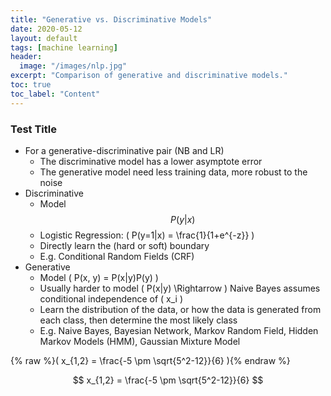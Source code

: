 ```yaml
---
title: "Generative vs. Discriminative Models"
date: 2020-05-12
layout: default
tags: [machine learning]
header:
  image: "/images/nlp.jpg"
excerpt: "Comparison of generative and discriminative models."
toc: true
toc_label: "Content"
---
```


### Test Title

* For a generative-discriminative pair (NB and LR)
  * The discriminative model has a lower asymptote error
  * The generative model need less training data, more robust to the noise
* Discriminative
  * Model $$ P(y|x) $$
  * Logistic Regression: \( P(y=1|x) = \frac{1}{1+e^{-z}} \)
  * Directly learn the (hard or soft) boundary 
  * E.g. Conditional Random Fields (CRF)
* Generative
  * Model \( P(x, y) = P(x|y)P(y) \)
  * Usually harder to model \( P(x|y) \Rightarrow \) Naive Bayes assumes conditional independence of \( x_i \)
  * Learn the distribution of the data, or how the data is generated from each class, then determine the most likely class
  * E.g. Naive Bayes, Bayesian Network, Markov Random Field, Hidden Markov Models (HMM), Gaussian Mixture Model
  
{% raw %}\( x_{1,2} = \frac{-5 \pm \sqrt{5^2-12}}{6} \){% endraw %}

$$ x_{1,2} = \frac{-5 \pm \sqrt{5^2-12}}{6} $$
